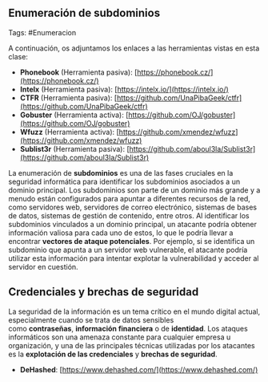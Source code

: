 ## Enumeración de subdominios

Tags: #Enumeracion 

A continuación, os adjuntamos los enlaces a las herramientas vistas en esta clase:

-   **Phonebook** (Herramienta pasiva): [https://phonebook.cz/](https://phonebook.cz/)
-   **Intelx** (Herramienta pasiva): [https://intelx.io/](https://intelx.io/)
-   **CTFR** (Herramienta pasiva): [https://github.com/UnaPibaGeek/ctfr](https://github.com/UnaPibaGeek/ctfr)
-   **Gobuster** (Herramienta activa): [https://github.com/OJ/gobuster](https://github.com/OJ/gobuster)
-   **Wfuzz** (Herramienta activa): [https://github.com/xmendez/wfuzz](https://github.com/xmendez/wfuzz)
-   **Sublist3r** (Herramienta pasiva): [https://github.com/aboul3la/Sublist3r](https://github.com/aboul3la/Sublist3r)


La enumeración de **subdominios** es una de las fases cruciales en la seguridad informática para identificar los subdominios asociados a un dominio principal.
Los subdominios son parte de un dominio más grande y a menudo están configurados para apuntar a diferentes recursos de la red, como servidores web, servidores de correo electrónico, sistemas de bases de datos, sistemas de gestión de contenido, entre otros.
Al identificar los subdominios vinculados a un dominio principal, un atacante podría obtener información valiosa para cada uno de estos, lo que le podría llevar a encontrar **vectores de ataque potenciales**. Por ejemplo, si se identifica un subdominio que apunta a un servidor web vulnerable, el atacante podría utilizar esta información para intentar explotar la vulnerabilidad y acceder al servidor en cuestión.

## Credenciales y brechas de seguridad
La seguridad de la información es un tema crítico en el mundo digital actual, especialmente cuando se trata de datos sensibles como **contraseñas**, **información financiera** o de **identidad**. Los ataques informáticos son una amenaza constante para cualquier empresa u organización, y una de las principales técnicas utilizadas por los atacantes es la **explotación de las credenciales** y **brechas de seguridad**.

-   **DeHashed**: [https://www.dehashed.com/](https://www.dehashed.com/)

